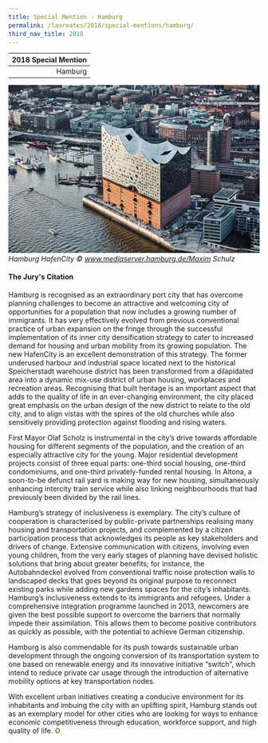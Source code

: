 ```yaml
---
title: Special Mention - Hamburg
permalink: /laureates/2018/special-mentions/hamburg/
third_nav_title: 2018
---
```


| 2018 Special Mention |
|---:|
| Hamburg |

![Hamburg HafenCity](/images/special-mentions/hamburg.jpg)_Hamburg HafenCity © www.mediaserver.hamburg.de/Maxim Schulz_

#### **The Jury's Citation**

Hamburg is recognised as an extraordinary port city that has overcome planning challenges to become an attractive and welcoming city of opportunities for a population that now includes a growing number of immigrants. It has very effectively evolved from previous conventional practice of urban expansion on the fringe through the successful implementation of its inner city densification strategy to cater to increased demand for housing and urban mobility from its growing population. The new HafenCity is an excellent demonstration of this strategy. The former underused harbour and industrial space located next to the historical Speicherstadt warehouse district has been transformed from a dilapidated area into a dynamic mix-use district of urban housing, workplaces and recreation areas. Recognising that built heritage is an important aspect that adds to the quality of life in an ever-changing environment, the city placed great emphasis on the urban design of the new district to relate to the old city, and to align vistas with the spires of the old churches while also sensitively providing protection against flooding and rising waters. 

First Mayor Olaf Scholz is instrumental in the city’s drive towards affordable housing for different segments of the population, and the creation of an especially attractive city for the young. Major residential development projects consist of three equal parts: one-third social housing, one-third condominiums, and one-third privately-funded rental housing. In Altona, a soon-to-be defunct rail yard is making way for new housing, simultaneously enhancing intercity train service while also linking neighbourhoods that had previously been divided by the rail lines. 

Hamburg’s strategy of inclusiveness is exemplary. The city’s culture of cooperation is characterised by public-private partnerships realising many housing and transportation projects, and complemented by a citizen participation process that acknowledges its people as key stakeholders and drivers of change. Extensive communication with citizens, involving even young children, from the very early stages of planning have devised holistic solutions that bring about greater benefits; for instance, the Autobahndeckel evolved from conventional traffic noise protection walls to landscaped decks that goes beyond its original purpose to reconnect existing parks while adding new gardens spaces for the city’s inhabitants. Hamburg’s inclusiveness extends to its immigrants and refugees. Under a comprehensive integration programme launched in 2013, newcomers are given the best possible support to overcome the barriers that normally impede their assimilation. This allows them to become positive contributors as quickly as possible, with the potential to achieve German citizenship.

Hamburg is also commendable for its push towards sustainable urban development through the ongoing conversion of its transportation system to one based on renewable energy and its innovative initiative “switch”, which intend to reduce private car usage through the introduction of alternative mobility options at key transportation nodes. 

With excellent urban initiatives creating a conducive environment for its inhabitants and imbuing the city with an uplifting spirit, Hamburg stands out as an exemplary model for other cities who are looking for ways to enhance economic competitiveness through education, workforce support, and high quality of life. **<font color="#967942">O</font>** 
